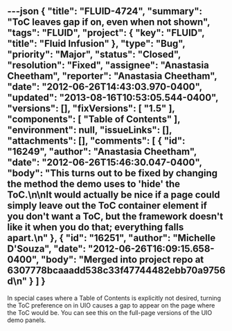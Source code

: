 ---json
{
  "title": "FLUID-4724",
  "summary": "ToC leaves gap if on, even when not shown",
  "tags": "FLUID",
  "project": {
    "key": "FLUID",
    "title": "Fluid Infusion"
  },
  "type": "Bug",
  "priority": "Major",
  "status": "Closed",
  "resolution": "Fixed",
  "assignee": "Anastasia Cheetham",
  "reporter": "Anastasia Cheetham",
  "date": "2012-06-26T14:43:03.970-0400",
  "updated": "2013-08-16T10:53:05.544-0400",
  "versions": [],
  "fixVersions": [
    "1.5"
  ],
  "components": [
    "Table of Contents"
  ],
  "environment": null,
  "issueLinks": [],
  "attachments": [],
  "comments": [
    {
      "id": "16249",
      "author": "Anastasia Cheetham",
      "date": "2012-06-26T15:46:30.047-0400",
      "body": "This turns out to be fixed by changing the method the demo uses to 'hide' the ToC.\n\nIt would actually be nice if a page could simply leave out the ToC container element if you don't want a ToC, but the framework doesn't like it when you do that; everything falls apart.\n"
    },
    {
      "id": "16251",
      "author": "Michelle D'Souza",
      "date": "2012-06-26T16:09:15.658-0400",
      "body": "Merged into project repo at 6307778bcaaadd538c33f47744482ebb70a9756d\n"
    }
  ]
}
---
In special cases where a Table of Contents is explicitly not desired, turning the ToC preference on in UIO causes a gap to appear on the page where the ToC would be. You can see this on the full-page versions of the UIO demo panels.

        